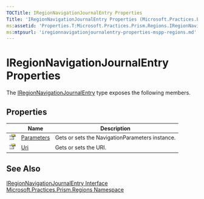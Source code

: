 ```yaml
---
TOCTitle: IRegionNavigationJournalEntry Properties
Title: 'IRegionNavigationJournalEntry Properties (Microsoft.Practices.Prism.Regions)'
ms:assetid: 'Properties.T:Microsoft.Practices.Prism.Regions.IRegionNavigationJournalEntry'
ms:mtpsurl: 'iregionnavigationjournalentry-properties-mspp-regions.md'
---
```


# IRegionNavigationJournalEntry Properties

The [IRegionNavigationJournalEntry](/patterns-practices/reference/iregionnavigationjournalentry-interface-mspp-regions) type exposes the following members.

## Properties

<table>
<thead>
<tr class="header">
<th> </th>
<th>Name</th>
<th>Description</th>
</tr>
</thead>
<tbody>
<tr class="odd">
<td><img src="/patterns-practices/reference/images/pubproperty.gif" alt="Public property"/></td>
<td><a href="/patterns-practices/reference/iregionnavigationjournalentry-parameters-property-mspp-regions" data-raw-source="[Parameters](/patterns-practices/reference/iregionnavigationjournalentry-parameters-property-mspp-regions)">Parameters</a></td>
<td><div class="summary">
Gets or sets the NavigationParameters instance.
</div></td>
</tr>
<tr class="even">
<td><img src="/patterns-practices/reference/images/pubproperty.gif" alt="Public property"/></td>
<td><a href="/patterns-practices/reference/iregionnavigationjournalentry-uri-property-mspp-regions" data-raw-source="[Uri](/patterns-practices/reference/iregionnavigationjournalentry-uri-property-mspp-regions)">Uri</a></td>
<td><div class="summary">
Gets or sets the URI.
</div></td>
</tr>
</tbody>
</table>

## See Also

[IRegionNavigationJournalEntry Interface](/patterns-practices/reference/iregionnavigationjournalentry-interface-mspp-regions)  
[Microsoft.Practices.Prism.Regions Namespace](/patterns-practices/reference/mspp-regions-namespace)  